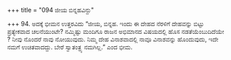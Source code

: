 +++
title = "094 ಜೀಯ ಬಿನ್ನಹವಿನ್ದು"

+++
94. ಅದಕ್ಕೆ ಭೀಮನ ಉತ್ತರವಿದು “ಜೀಯ, ಬಿನ್ನಹ. ಇಂದು ಈ ದೇಹದ ನೆರಳಿಗೆ ದೇಹವನ್ನು ಬಿಟ್ಟು ಪ್ರತ್ಯೇಕವಾದ ಚಲನೆಯುಂಟೇ? ನಮ್ಮಿಷ್ಟು ಮಂದಿಗೂ ರಾಜನ ಅಭಿಮಾನದ ವಿಷಯದಲ್ಲಿ ಹೊಸ ನಡತೆಯೆಂಬುದಿದೆಯೇ ? ನೀವು ನೊಂದರೆ ನಾವು ನೋಯುವುದು. ನಿಮ್ಮ ದೇಹ ವಿನಾಶವಾದಲ್ಲಿ ನಾವೂ ವಿನಾಶವನ್ನು ಹೊಂದುವುದು, ಇದೇ ನಮಗೆ ಉಚಿತವಾದದ್ದು. ಬೇರೆ ಸ್ವಾತಂತ್ರ್ಯ ನಮಗಿಲ್ಲ.” ಎಂದ ಭೀಮ.